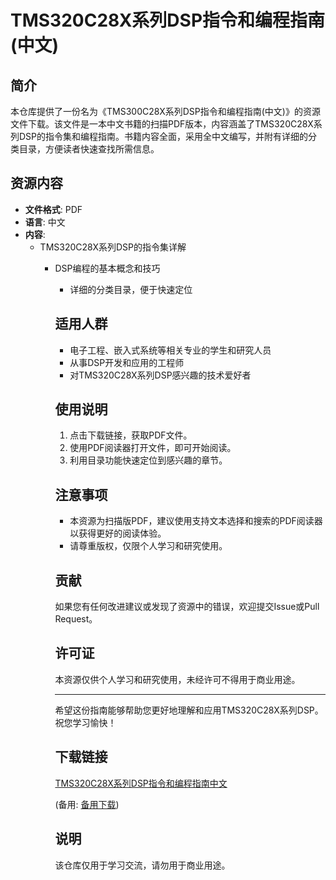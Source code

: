 # TMS320C28X系列DSP指令和编程指南(中文)

## 简介
本仓库提供了一份名为《TMS300C28X系列DSP指令和编程指南(中文)》的资源文件下载。该文件是一本中文书籍的扫描PDF版本，内容涵盖了TMS320C28X系列DSP的指令集和编程指南。书籍内容全面，采用全中文编写，并附有详细的分类目录，方便读者快速查找所需信息。

## 资源内容
- **文件格式**: PDF
- **语言**: 中文
- **内容**: 
  - TMS320C28X系列DSP的指令集详解
    - DSP编程的基本概念和技巧
      - 详细的分类目录，便于快速定位

      ## 适用人群
      - 电子工程、嵌入式系统等相关专业的学生和研究人员
      - 从事DSP开发和应用的工程师
      - 对TMS320C28X系列DSP感兴趣的技术爱好者

      ## 使用说明
      1. 点击下载链接，获取PDF文件。
      2. 使用PDF阅读器打开文件，即可开始阅读。
      3. 利用目录功能快速定位到感兴趣的章节。

      ## 注意事项
      - 本资源为扫描版PDF，建议使用支持文本选择和搜索的PDF阅读器以获得更好的阅读体验。
      - 请尊重版权，仅限个人学习和研究使用。

      ## 贡献
      如果您有任何改进建议或发现了资源中的错误，欢迎提交Issue或Pull Request。

      ## 许可证
      本资源仅供个人学习和研究使用，未经许可不得用于商业用途。

      ---
      希望这份指南能够帮助您更好地理解和应用TMS320C28X系列DSP。祝您学习愉快！

      ## 下载链接
      [TMS320C28X系列DSP指令和编程指南中文](https://pan.quark.cn/s/40bd98be3614) 

      (备用: [备用下载](https://pan.baidu.com/s/1hZ4g4UhvthnB9A9vLr_hZg?pwd=1234))

      ## 说明

      该仓库仅用于学习交流，请勿用于商业用途。

